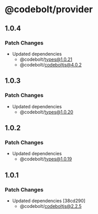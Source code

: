 # @codebolt/provider

## 1.0.4

### Patch Changes

- Updated dependencies
  - @codebolt/types@1.0.21
  - @codebolt/codeboltjs@4.0.2

## 1.0.3

### Patch Changes

- Updated dependencies
  - @codebolt/types@1.0.20

## 1.0.2

### Patch Changes

- Updated dependencies
  - @codebolt/types@1.0.19

## 1.0.1

### Patch Changes

- Updated dependencies [38cd290]
  - @codebolt/codeboltjs@2.2.5

